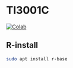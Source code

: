 # TI3001C

[![Colab](https://colab.research.google.com/assets/colab-badge.svg)](https://colab.research.google.com/drive/1i68U5C2lWpBsw2cs_vWew3qNNv9IKlio)

## R-install

```bash
sudo apt install r-base
```


